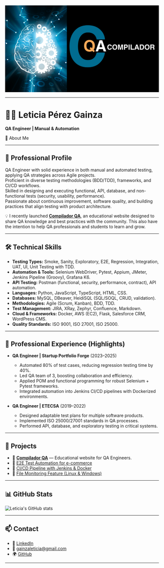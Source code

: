 <!-- Banner -->
<p align="center">
  <img src="Banner para Eventos (5).svg" alt="Compilador QA | Educational QA Website" />
</p>

---

# 👩‍💻 Leticia Pérez Gainza  
**QA Engineer | Manual & Automation**  


👋 About Me  

---
## 📝 Professional Profile  
QA Engineer with solid experience in both manual and automated testing, applying QA strategies across Agile projects.  
Proficient in diverse testing methodologies (BDD/TDD), frameworks, and CI/CD workflows.  
Skilled in designing and executing functional, API, database, and non-functional tests (security, usability, performance).  
Passionate about continuous improvement, software quality, and building practices that align testing with product architecture.  

💡 I recently launched **[Compilador QA](#)**, an educational website designed to share QA knowledge and best practices with the community. This also have the intention to help QA professionals and students to learn and grow.  

---

## 🛠️ Technical Skills  
- **Testing Types:** Smoke, Sanity, Exploratory, E2E, Regression, Integration, UAT, UI, Unit Testing with TDD.  
- **Automation & Tools:** Selenium WebDriver, Pytest, Appium, JMeter, Jenkins Pipeline (Groovy), Grafana K6.  
- **API Testing:** Postman (functional, security, performance, contract), API automation.  
- **Languages:** Python, JavaScript, TypeScript, HTML, CSS.  
- **Databases:** MySQL, DBeaver, HeidiSQL (SQL/SOQL, CRUD, validation).  
- **Methodologies:** Agile (Scrum, Kanban), BDD, TDD.  
- **Test Management:** JIRA, XRay, Zephyr, Confluence, Markdown.  
- **Cloud & Frameworks:** Docker, AWS (EC2), Flask, Salesforce CRM, WordPress CMS.  
- **Quality Standards:** ISO 9001, ISO 27001, ISO 25000.  

---

## 💼 Professional Experience (Highlights)  
- **QA Engineer | Startup Portfolio Forge** (2023–2025)  
  - Automated 80% of test cases, reducing regression testing time by 40%.  
  - Led QA team of 3, boosting collaboration and efficiency.  
  - Applied POM and functional programming for robust Selenium + Pytest frameworks.  
  - Integrated automation into Jenkins CI/CD pipelines with Dockerized environments.  

- **QA Engineer | ETECSA** (2019–2022)  
  - Designed adaptable test plans for multiple software products.  
  - Implemented ISO 25000/27001 standards in QA processes.  
  - Performed API, database, and exploratory testing in critical systems.  

---

## 🚀 Projects  
- 🔗 **[Compilador QA](https://www.compiladorqa.tech)** — Educational website for QA Engineers.  
- 🔗 [E2E Test Automation for e-commerce](https://github.com/LetyPG/Automation-Framework-QA)  
- 🔗 [CI/CD Pipeline with Jenkins & Docker](#)  
- 🔗 [File Monitoring Feature (Linux & Windows)](#)  

---

## 📊 GitHub Stats  
![Leticia's GitHub stats](https://github-readme-stats.vercel.app/api?username=LetyPG&show_icons=true&theme=radical)  

---

## 📫 Contact  
- 💼 [LinkedIn](https://www.linkedin.com/in/leticia-gainza-b73733251)  
- 📧 gainzaleticia@gmail.com  
- 🌍 [GitHub](https://github.com/LetyPG)  

---

<!---
LetyPG/LetyPG is a ✨ special ✨ repository because its `README.md` (this file) appears on your GitHub profile.
You can click the Preview link to take a look at your changes.
--->
